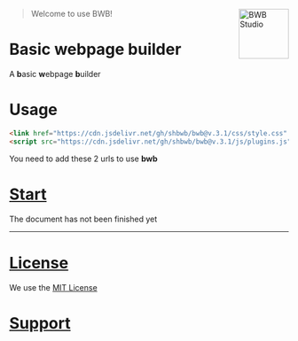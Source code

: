 <a href="https://github.com/shbwb/bwb"><img
  src="https://bwb.js.org/pages/bwb-logo.jpg" alt="BWB Studio"
  width="90" height="90" align="right"></a>

> Welcome to use BWB! 

# Basic webpage builder
A **b**asic **w**ebpage **b**uilder

# Usage
```html
<link href="https://cdn.jsdelivr.net/gh/shbwb/bwb@v.3.1/css/style.css" rel="stylesheet">
<script src="https://cdn.jsdelivr.net/gh/shbwb/bwb@v.3.1/js/plugins.js"></script>
```

You need to add these 2 urls to use **bwb**

# [Start](https://bwb-docs.js.org) 

The document has not been finished yet

<hr />

# [License](https://github.com/crqblog/bwb/blob/main/LICENSE)

We use the [MIT License](https://github.com/crqblog/bwb/blob/main/LICENSE)

# [Support](https://bwb.js.org/pages/support/)
